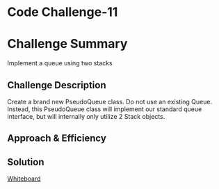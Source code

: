 # Code Challenge-11

# Challenge Summary

Implement a queue using two stacks

## Challenge Description

Create a brand new PseudoQueue class. Do not use an existing Queue. Instead, this PseudoQueue class will implement our standard queue interface, but will internally only utilize 2 Stack objects.

## Approach & Efficiency



## Solution
[Whiteboard](assets/queue-with-stacks.png)
